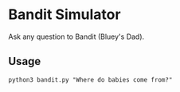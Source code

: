 # Bandit Simulator

Ask any question to Bandit (Bluey's Dad).

## Usage
```
python3 bandit.py "Where do babies come from?"
```
